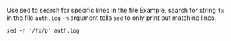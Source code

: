 Use sed to search for specific lines in the file
Example, search for string `fx` in the file `auth.log`
`-n` argument tells `sed` to only print out matchine lines.
```
sed -n '/fx/p' auth.log
```
